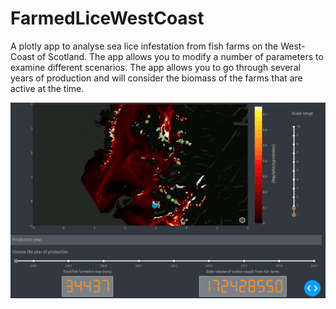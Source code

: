 # FarmedLiceWestCoast
A plotly app to analyse sea lice infestation from fish farms on the West-Coast of Scotland.
The app allows you to modify a number of parameters to examine different scenarios.
The app allows you to go through several years of production and will consider the biomass of the farms that are active at the time.


![gif of timelapse](app/assets/timelapse_LR.gif)
